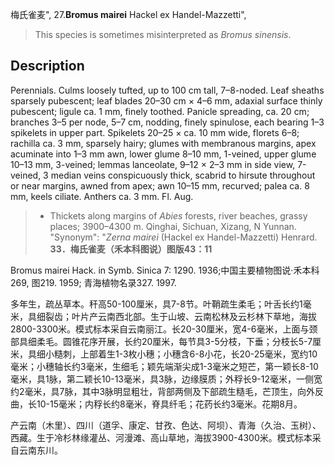 梅氏雀麦",
27.**Bromus mairei** Hackel ex Handel-Mazzetti",

> This species is sometimes misinterpreted as *Bromus sinensis*.

## Description
Perennials. Culms loosely tufted, up to 100 cm tall, 7–8-noded. Leaf sheaths sparsely pubescent; leaf blades 20–30 cm × 4–6 mm, adaxial surface thinly pubescent; ligule ca. 1 mm, finely toothed. Panicle spreading, ca. 20 cm; branches 3–5 per node, 5–7 cm, nodding, finely spinulose, each bearing 1–3 spikelets in upper part. Spikelets 20–25 × ca. 10 mm wide, florets 6–8; rachilla ca. 3 mm, sparsely hairy; glumes with membranous margins, apex acuminate into 1–3 mm awn, lower glume 8–10 mm, 1-veined, upper glume 10–13 mm, 3-veined; lemmas lanceolate, 9–12 × 2–3 mm in side view, 7-veined, 3 median veins conspicuously thick, scabrid to hirsute throughout or near margins, awned from apex; awn 10–15 mm, recurved; palea ca. 8 mm, keels ciliate. Anthers ca. 3 mm. Fl. Aug.

> * Thickets along margins of *Abies* forests, river beaches, grassy places; 3900–4300 m. Qinghai, Sichuan, Xizang, N Yunnan.
  "Synonym": "*Zerna mairei* (Hackel ex Handel-Mazzetti) Henrard.
**33．梅氏雀麦（禾本科图说）图版43：11**

Bromus mairei Hack. in Symb. Sinica 7: 1290. 1936;中国主要植物图说·禾本科269, 图219. 1959; 青海植物名录327. 1997.

多年生，疏丛草本。秆高50-100厘米，具7-8节。叶鞘疏生柔毛；叶舌长约1毫米，具细裂齿；叶片产云南西北部。生于山坡、云南松林及云杉林下草地，海拔2800-3300米。模式标本采自云南丽江。长20-30厘米，宽4-6毫米，上面与颈部具细柔毛。圆锥花序开展，长约20厘米，每节具3-5分枝，下垂；分枝长5-7厘米，具细小糙刺，上部着生1-3枚小穗；小穗含6-8小花，长20-25毫米，宽约10毫米；小穗轴长约3毫米，生细毛；颖先端渐尖成1-3毫米之短芒，第一颖长8-10毫米，具1脉，第二颖长10-13毫米，具3脉，边缘膜质；外稃长9-12毫米，一侧宽约2毫米，具7脉，其中3脉明显粗壮，背部两侧及下部疏生糙毛，芒顶生，向外反曲，长10-15毫米；内稃长约8毫米，脊具纤毛；花药长约3毫米。花期8月。

产云南（木里）、四川（道孚、康定、甘孜、色达、阿坝）、青海（久治、玉树）、西藏。生于冷杉林缘灌丛、河漫滩、高山草地，海拔3900-4300米。模式标本采自云南东川。
